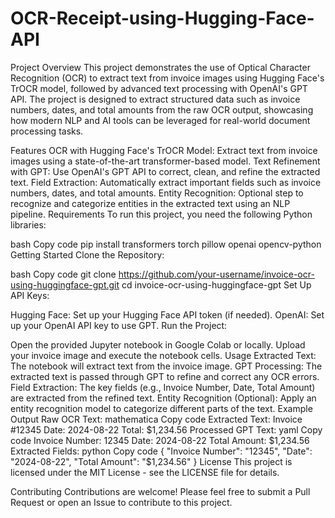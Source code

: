 # OCR-Receipt-using-Hugging-Face-API

Project Overview
This project demonstrates the use of Optical Character Recognition (OCR) to extract text from invoice images using Hugging Face's TrOCR model, followed by advanced text processing with OpenAI's GPT API. The project is designed to extract structured data such as invoice numbers, dates, and total amounts from the raw OCR output, showcasing how modern NLP and AI tools can be leveraged for real-world document processing tasks.

Features
OCR with Hugging Face's TrOCR Model: Extract text from invoice images using a state-of-the-art transformer-based model.
Text Refinement with GPT: Use OpenAI's GPT API to correct, clean, and refine the extracted text.
Field Extraction: Automatically extract important fields such as invoice numbers, dates, and total amounts.
Entity Recognition: Optional step to recognize and categorize entities in the extracted text using an NLP pipeline.
Requirements
To run this project, you need the following Python libraries:

bash
Copy code
pip install transformers torch pillow openai opencv-python
Getting Started
Clone the Repository:

bash
Copy code
git clone https://github.com/your-username/invoice-ocr-using-huggingface-gpt.git
cd invoice-ocr-using-huggingface-gpt
Set Up API Keys:

Hugging Face: Set up your Hugging Face API token (if needed).
OpenAI: Set up your OpenAI API key to use GPT.
Run the Project:

Open the provided Jupyter notebook in Google Colab or locally.
Upload your invoice image and execute the notebook cells.
Usage
Extracted Text: The notebook will extract text from the invoice image.
GPT Processing: The extracted text is passed through GPT to refine and correct any OCR errors.
Field Extraction: The key fields (e.g., Invoice Number, Date, Total Amount) are extracted from the refined text.
Entity Recognition (Optional): Apply an entity recognition model to categorize different parts of the text.
Example Output
Raw OCR Text:
mathematica
Copy code
Extracted Text: Invoice #12345 Date: 2024-08-22 Total: $1,234.56
Processed GPT Text:
yaml
Copy code
Invoice Number: 12345
Date: 2024-08-22
Total Amount: $1,234.56
Extracted Fields:
python
Copy code
{
    "Invoice Number": "12345",
    "Date": "2024-08-22",
    "Total Amount": "$1,234.56"
}
License
This project is licensed under the MIT License - see the LICENSE file for details.

Contributing
Contributions are welcome! Please feel free to submit a Pull Request or open an Issue to contribute to this project.

